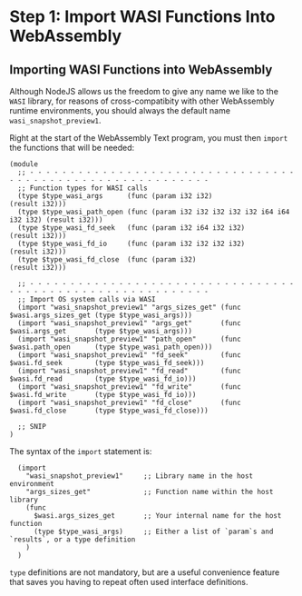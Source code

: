 # Step 1: Import WASI Functions Into WebAssembly

## Importing WASI Functions into WebAssembly

Although NodeJS allows us the freedom to give any name we like to the `WASI` library, for reasons of cross-compatibity with other WebAssembly runtime environments, you should always the default name `wasi_snapshot_preview1`.

Right at the start of the WebAssembly Text program, you must then `import` the functions that will be needed:

```wat
(module
  ;; - - - - - - - - - - - - - - - - - - - - - - - - - - - - - - - - - - - - - - - - - - - - - - - - - - - - - - - - - -
  ;; Function types for WASI calls
  (type $type_wasi_args      (func (param i32 i32)                             (result i32)))
  (type $type_wasi_path_open (func (param i32 i32 i32 i32 i32 i64 i64 i32 i32) (result i32)))
  (type $type_wasi_fd_seek   (func (param i32 i64 i32 i32)                     (result i32)))
  (type $type_wasi_fd_io     (func (param i32 i32 i32 i32)                     (result i32)))
  (type $type_wasi_fd_close  (func (param i32)                                 (result i32)))

  ;; - - - - - - - - - - - - - - - - - - - - - - - - - - - - - - - - - - - - - - - - - - - - - - - - - - - - - - - - - -
  ;; Import OS system calls via WASI
  (import "wasi_snapshot_preview1" "args_sizes_get" (func $wasi.args_sizes_get (type $type_wasi_args)))
  (import "wasi_snapshot_preview1" "args_get"       (func $wasi.args_get       (type $type_wasi_args)))
  (import "wasi_snapshot_preview1" "path_open"      (func $wasi.path_open      (type $type_wasi_path_open)))
  (import "wasi_snapshot_preview1" "fd_seek"        (func $wasi.fd_seek        (type $type_wasi_fd_seek)))
  (import "wasi_snapshot_preview1" "fd_read"        (func $wasi.fd_read        (type $type_wasi_fd_io)))
  (import "wasi_snapshot_preview1" "fd_write"       (func $wasi.fd_write       (type $type_wasi_fd_io)))
  (import "wasi_snapshot_preview1" "fd_close"       (func $wasi.fd_close       (type $type_wasi_fd_close)))

  ;; SNIP
)
```

The syntax of the `import` statement is:

```wat
  (import
    "wasi_snapshot_preview1"     ;; Library name in the host environment
    "args_sizes_get"             ;; Function name within the host library
    (func
      $wasi.args_sizes_get       ;; Your internal name for the host function
      (type $type_wasi_args)     ;; Either a list of `param`s and `results`, or a type definition
    )
  )
```

`type` definitions are not mandatory, but are a useful convenience feature that saves you having to repeat often used interface definitions.
